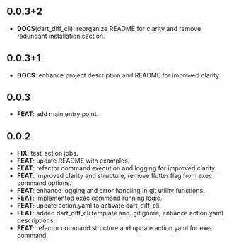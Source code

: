 ## 0.0.3+2

 - **DOCS**(dart_diff_cli): reorganize README for clarity and remove redundant installation section.

## 0.0.3+1

 - **DOCS**: enhance project description and README for improved clarity.

## 0.0.3

 - **FEAT**: add main entry point.

## 0.0.2

 - **FIX**: test_action jobs.
 - **FEAT**: update README with examples.
 - **FEAT**: refactor command execution and logging for improved clarity.
 - **FEAT**: improved clarity and structure, remove flutter flag from exec command options.
 - **FEAT**: enhance logging and error handling in git utility functions.
 - **FEAT**: implemented exec command running logic.
 - **FEAT**: update action.yaml to activate dart_diff_cli.
 - **FEAT**: added dart_diff_cli template and .gitignore, enhance action.yaml descriptions.
 - **FEAT**: refactor command structure and update action.yaml for exec command.

